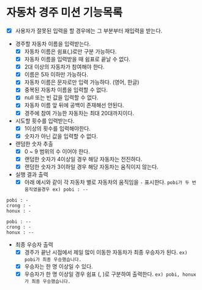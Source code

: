 # 자동차 경주 미션 기능목록

- [x] 사용자가 잘못된 입력을 할 경우에는 그 부분부터 재입력을 받는다.

- 경주할 자동차 이름을 입력받는다.
    - [x] 자동차 이름은 쉼표(,)로만 구분 가능하다.
    - [x] 자동차 이름을 입력받을 때 쉼표로 끝날 수 없다.
    - [x] 2대 이상의 자동차가 참여해야 한다.
    - [x] 이름은 5자 이하만 가능하다.
    - [x] 자동차 이름은 문자로만 입력 가능하다. (영어, 한글)
    - [x] 중복된 자동차 이름을 입력할 수 없다.
    - [x] null 또는 빈 값을 입력할 수 없다.
    - [x] 자동차 이름 앞 뒤에 공백이 존재해선 안된다.
    - [x] 경주에 참여 가능한 자동차는 최대 20대까지이다.

- 시도할 횟수를 입력받는다.
    - [x] 1이상의 횟수를 입력해야한다.
    - [x] 숫자가 아닌 값을 입력할 수 없다.

- 랜덤한 숫자 추출
    - [x] 0 ~ 9 범위의 수 이어야 한다.
    - [x] 랜덤한 숫자가 4이상일 경우 해당 자동차는 전진하다.
    - [x] 랜덤한 숫자가 3이하일 경우 해당 자동차는 움직이지 않는다.

- 실행 결과 출력
    - [x] 아래 예시와 같이 각 자동차 별로 자동차의 움직임을 `-` 표시한다. `pobi가 두 번 움직였을경우 ex) pobi : --`
```angular2html
pobi : -
crong : -
honux : -

pobi : --
crong : -
honux : --
```

- 최종 우승자 출력
    - [x] 경주가 끝난 시점에서 제일 많이 이동한 자동차가 최종 우승자가 된다. `ex) pobi가 최종 우승했습니다.`
    - [x] 우승자는 한 명 이상일 수 있다.
    - [x] 우승자가 한 명 이상일 경우 쉼표 (, )로 구분하여 출력한다. `ex) pobi, honux가 최종 우승했습니다.`